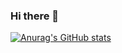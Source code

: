 ### Hi there 👋

[![Anurag's GitHub stats](https://github-readme-stats.vercel.app/api?username=qazwsxedckll&show_icons=true&theme=transparent&rank_icon=github)](https://github.com/anuraghazra/github-readme-stats)

<!--
**qazwsxedckll/qazwsxedckll** is a ✨ _special_ ✨ repository because its `README.md` (this file) appears on your GitHub profile.

Here are some ideas to get you started:

- 🔭 I’m currently working on ...
- 🌱 I’m currently learning ...
- 👯 I’m looking to collaborate on ...
- 🤔 I’m looking for help with ...
- 💬 Ask me about ...
- 📫 How to reach me: ...
- 😄 Pronouns: ...
- ⚡ Fun fact: ...
-->
